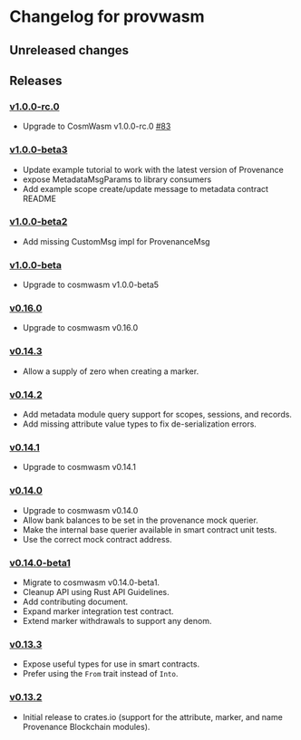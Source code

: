 # Changelog for provwasm

## Unreleased changes

## Releases

### [v1.0.0-rc.0](https://github.com/provenance-io/provwasm/tree/v1.0.0-rc.0)

* Upgrade to CosmWasm v1.0.0-rc.0 [#83](https://github.com/provenance-io/provwasm/issues/83)

### [v1.0.0-beta3](https://github.com/provenance-io/provwasm/tree/v1.0.0-beta3)

* Update example tutorial to work with the latest version of Provenance
* expose MetadataMsgParams to library consumers
* Add example scope create/update message to metadata contract README

### [v1.0.0-beta2](https://github.com/provenance-io/provwasm/tree/v1.0.0-beta2)

* Add missing CustomMsg impl for ProvenanceMsg

### [v1.0.0-beta](https://github.com/provenance-io/provwasm/tree/v1.0.0-beta)

* Upgrade to cosmwasm v1.0.0-beta5

### [v0.16.0](https://github.com/provenance-io/provwasm/tree/v0.16.0)

* Upgrade to cosmwasm v0.16.0

### [v0.14.3](https://github.com/provenance-io/provwasm/tree/v0.14.3)

* Allow a supply of zero when creating a marker.

### [v0.14.2](https://github.com/provenance-io/provwasm/tree/v0.14.2)

* Add metadata module query support for scopes, sessions, and records.
* Add missing attribute value types to fix de-serialization errors.

### [v0.14.1](https://github.com/provenance-io/provwasm/tree/v0.14.1)

* Upgrade to cosmwasm v0.14.1

### [v0.14.0](https://github.com/provenance-io/provwasm/tree/v0.14.0)

* Upgrade to cosmwasm v0.14.0
* Allow bank balances to be set in the provenance mock querier.
* Make the internal base querier available in smart contract unit tests.
* Use the correct mock contract address.

### [v0.14.0-beta1](https://github.com/provenance-io/provwasm/tree/v0.14.0-beta1)

* Migrate to cosmwasm v0.14.0-beta1.
* Cleanup API using Rust API Guidelines.
* Add contributing document.
* Expand marker integration test contract.
* Extend marker withdrawals to support any denom.

### [v0.13.3](https://github.com/provenance-io/provwasm/tree/v0.13.3)

* Expose useful types for use in smart contracts.
* Prefer using the `From` trait instead of `Into`.

### [v0.13.2](https://github.com/provenance-io/provwasm/tree/v0.13.2)

* Initial release to crates.io (support for the attribute, marker, and name Provenance Blockchain modules).
